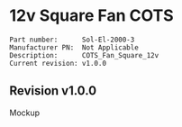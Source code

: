 # 12v Square Fan COTS

```
Part number:      Sol-El-2000-3
Manufacturer PN:  Not Applicable
Description:      COTS_Fan_Square_12v
Current revision: v1.0.0
```

## Revision v1.0.0
Mockup